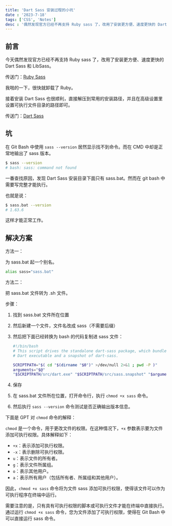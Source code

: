 ```yaml
---
title: 'Dart Sass 安装过程的小坑'
date : '2023-7-18'
tags: ['CSS', 'Notes']
desc : '偶然发现官方已经不再支持 Ruby sass 了，改用了安装更方便、速度更快的 Dart Sass 和 LibSass。我啪的一下，很快啊……'
---
```


## 前言

今天偶然发现官方已经不再支持 Ruby sass 了，改用了安装更方便、速度更快的 Dart Sass 和 LibSass。

传送门：[Ruby Sass](https://sass-lang.com/ruby-sass/)

我啪的一下，很快就卸载了 Ruby。

接着安装 Dart Sass 也很顺利，直接解压到常用的安装路径，并且在高级设置里设置可执行文件目录的路径即可。

传送门：[Dart Sass](https://github.com/sass/dart-sass/releases)

## 坑

在 Git Bash 中使用 `sass --version` 居然显示找不到命令。而在 CMD 中却是正常地输出了 sass 版本。

```sh
$ sass --version
# bash: sass: command not found
```

一番查找原因，发现 Dart Sass 安装目录下面只有 sass.bat。然而在 git bash 中需要写完整才能执行。

也就是说：

```sh
$ sass.bat --version
# 1.63.6
```

这样才能正常工作。

## 解决方案

方法一：

为 sass.bat 起一个别名。

```sh
alias sass="sass.bat"
```

方法二：

把 sass.bat 文件转为 .sh 文件。

步骤：

1. 找到 sass.bat 文件所在位置
2. 然后新建一个文件，文件名改成 sass（不需要后缀）
3. 然后把下面已经转换为 bash 的代码复制进 sass 文件：

    ```sh
    #!/bin/bash
    # This script drives the standalone dart-sass package, which bundles together a
    # Dart executable and a snapshot of dart-sass.

    SCRIPTPATH="$( cd "$(dirname "$0")" >/dev/null 2>&1 ; pwd -P )"
    arguments="$@"
    "$SCRIPTPATH/src/dart.exe" "$SCRIPTPATH/src/sass.snapshot" "$arguments"
    ```

4. 保存
5. 在 sass.bat 文件所在位置，打开命令行，执行 `chmod +x sass` 命令。
6. 然后执行 `sass --version` 命令测试是否正确输出版本信息。

下面是 GPT 对 `chmod` 命令的解释：

`chmod` 是一个命令，用于更改文件的权限。在这种情况下，`+x` 参数表示要为文件添加可执行权限。具体解释如下：

- `+x`：表示添加可执行权限。
- `-x`：表示删除可执行权限。
- `u`：表示文件的所有者。
- `g`：表示文件所属组。
- `o`：表示其他用户。
- `a`：表示所有用户（包括所有者、所属组和其他用户）。

因此，`chmod +x sass` 命令将为文件 sass 添加可执行权限，使得该文件可以作为可执行程序在终端中运行。

需要注意的是，只有具有可执行权限的脚本或可执行文件才能在终端中直接执行。通过运行 `chmod +x sass` 命令，您为文件添加了可执行权限，使得在 Git Bash 中可以直接运行 sass 命令。
